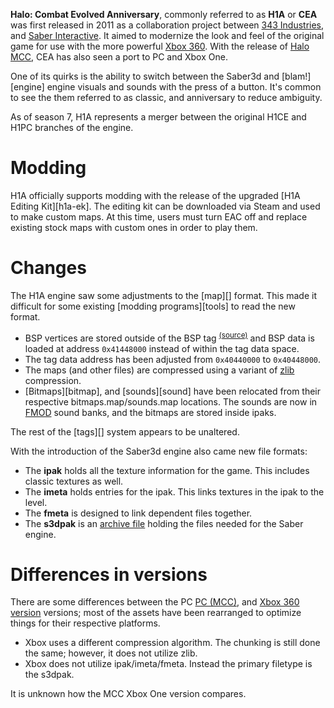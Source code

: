 **Halo: Combat Evolved Anniversary**, commonly referred to as **H1A** or **CEA** was first released in 2011 as a collaboration project between [343 Industries][343i-wiki], and [Saber Interactive][saber-wiki]. It aimed to modernize the look and feel of the original game for use with the more powerful [Xbox 360][360-wiki]. With the release of [Halo MCC][mcc-wiki], CEA has also seen a port to PC and Xbox One.

One of its quirks is the ability to switch between the Saber3d and [blam!][engine] engine visuals and sounds with the press of a button. It's common to see the them referred to as classic, and anniversary to reduce ambiguity.

As of season 7, H1A represents a merger between the original H1CE and H1PC branches of the engine.

# Modding
H1A officially supports modding with the release of the upgraded [H1A Editing Kit][h1a-ek]. The editing kit can be downloaded via Steam and used to make custom maps. At this time, users must turn EAC off and replace existing stock maps with custom ones in order to play them.

# Changes
The H1A engine saw some adjustments to the [map][] format. This made it difficult for some existing [modding programs][tools] to read the new format.

* BSP vertices are stored outside of the BSP tag <sup>[(source)][h1a-map-files]</sup> and BSP data is loaded at address `0x41448000` instead of within the tag data space.
* The tag data address has been adjusted from `0x40440000` to `0x40448000`.
* The maps (and other files) are compressed using a variant of [zlib][] compression.
* [Bitmaps][bitmap], and [sounds][sound] have been relocated from their respective bitmaps.map/sounds.map locations. The sounds are now in [FMOD][] sound banks, and the bitmaps are stored inside ipaks.

The rest of the [tags][] system appears to be unaltered.

With the introduction of the Saber3d engine also came new file formats:

* The **ipak** holds all the texture information for the game. This includes classic textures as well.
* The **imeta** holds entries for the ipak. This links textures in the ipak to the level.
* The **fmeta** is designed to link dependent files together.
* The **s3dpak** is an [archive file][archive-wiki] holding the files needed for the Saber engine.

# Differences in versions
There are some differences between the PC [PC (MCC)][mcc-wiki], and [Xbox 360 version][h1a-wiki] versions; most of the assets have been rearranged to optimize things for their respective platforms.

* Xbox uses a different compression algorithm. The chunking is still done the same; however, it does not utilize zlib.
* Xbox does not utilize ipak/imeta/fmeta. Instead the primary filetype is the s3dpak.

It is unknown how the MCC Xbox One version compares.

[343i-wiki]: https://en.wikipedia.org/wiki/343_Industries
[saber-wiki]: https://en.wikipedia.org/wiki/Saber_Interactive
[360-wiki]: https://en.wikipedia.org/wiki/Xbox_360
[mcc-wiki]: https://en.wikipedia.org/wiki/Halo:_The_Master_Chief_Collection
[h1a-wiki]: https://en.wikipedia.org/wiki/Halo:_Combat_Evolved_Anniversary
[archive-wiki]: https://en.wikipedia.org/wiki/Archive_file
[h1a-map-files]: https://opencarnage.net/index.php?/topic/7904-differences-between-halo-pc-and-cea-map-files/
[zlib]: https://en.wikipedia.org/wiki/Zlib
[fmod]: https://www.fmod.com/
